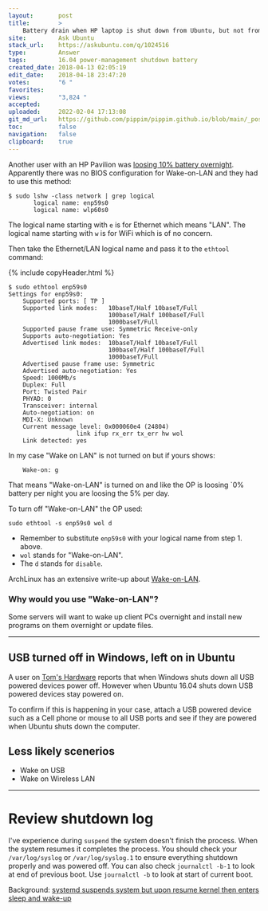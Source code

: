 ```yaml
---
layout:       post
title:        >
    Battery drain when HP laptop is shut down from Ubuntu, but not from Windows
site:         Ask Ubuntu
stack_url:    https://askubuntu.com/q/1024516
type:         Answer
tags:         16.04 power-management shutdown battery
created_date: 2018-04-13 02:05:19
edit_date:    2018-04-18 23:47:20
votes:        "6 "
favorites:    
views:        "3,824 "
accepted:     
uploaded:     2022-02-04 17:13:08
git_md_url:   https://github.com/pippim/pippim.github.io/blob/main/_posts/2018/2018-04-13-Battery-drain-when-HP-laptop-is-shut-down-from-Ubuntu_-but-not-from-Windows.md
toc:          false
navigation:   false
clipboard:    true
---
```


Another user with an HP Pavilion was [loosing 10% battery overnight][1]. Apparently there was no BIOS configuration for Wake-on-LAN and they had to use this method:

``` 
$ sudo lshw -class network | grep logical
       logical name: enp59s0
       logical name: wlp60s0
```

The logical name starting with `e` is for Ethernet which means "LAN". The logical name starting with `w` is for WiFi which is of no concern.

Then take the Ethernet/LAN logical name and pass it to the `ethtool` command:

{% include copyHeader.html %}
``` 
$ sudo ethtool enp59s0
Settings for enp59s0:
	Supported ports: [ TP ]
	Supported link modes:   10baseT/Half 10baseT/Full 
	                        100baseT/Half 100baseT/Full 
	                        1000baseT/Full 
	Supported pause frame use: Symmetric Receive-only
	Supports auto-negotiation: Yes
	Advertised link modes:  10baseT/Half 10baseT/Full 
	                        100baseT/Half 100baseT/Full 
	                        1000baseT/Full 
	Advertised pause frame use: Symmetric
	Advertised auto-negotiation: Yes
	Speed: 1000Mb/s
	Duplex: Full
	Port: Twisted Pair
	PHYAD: 0
	Transceiver: internal
	Auto-negotiation: on
	MDI-X: Unknown
	Current message level: 0x000060e4 (24804)
			       link ifup rx_err tx_err hw wol
	Link detected: yes
```

In my case "Wake on LAN" is not turned on but if yours shows:

``` 
    Wake-on: g
```

That means "Wake-on-LAN" is turned on and like the OP is loosing `0% battery per night you are loosing the 5% per day.

To turn off "Wake-on-LAN" the OP used:

``` 
sudo ethtool -s enp59s0 wol d
```

- Remember to substitute `enp59s0` with your logical name from step 1. above.
- `wol` stands for "Wake-on-LAN".
- The `d` stands for `disable`.

ArchLinux has an extensive write-up about [Wake-on-LAN][2].

### Why would you use "Wake-on-LAN"?

Some servers will want to wake up client PCs overnight and install new programs on them overnight or update files.

----------

## USB turned off in Windows, left on in Ubuntu

A user on [Tom's Hardware][3] reports that when Windows shuts down all USB powered devices power off. However when Ubuntu 16.04 shuts down USB powered devices stay powered on.

To confirm if this is happening in your case, attach a USB powered device such as a Cell phone or mouse to all USB ports and see if they are powered when Ubuntu shuts down the computer.

## Less likely scenerios

- Wake on USB
- Wake on Wireless LAN


----------

# Review shutdown log

I've experience during `suspend` the system doesn't finish the process. When the system resumes it completes the process. You should check your `/var/log/syslog` or `/var/log/syslog.1` to ensure everything shutdown properly and was powered off. You can also check `journalctl -b-1` to look at end of previous boot. Use `journalctl -b` to look at start of current boot.

Background: [systemd suspends system but upon resume kernel then enters sleep and wake-up][4]


  [1]: https://ubuntuforums.org/showthread.php?t=2359966
  [2]: https://wiki.archlinux.org/index.php/Wake-on-LAN#Enable_WoL_on_the_network_adapter
  [3]: http://www.tomshardware.com/answers/id-3194135/ubuntu-shut-usb-shut.html
  [4]: https://askubuntu.com/questions/828486/systemd-suspends-system-but-upon-resume-kernel-then-enters-sleep-and-wake-up
